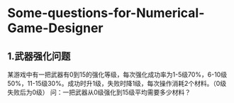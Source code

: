 # Some-questions-for-Numerical-Game-Designer
## 1.武器强化问题
  某游戏中有一把武器有0到15的强化等级，每次强化成功率为1-5级70%，6-10级50%，11-15级30%。成功时升1级，失败时降1级，每次操作消耗2个材料。（0级失败后为0级）
  问：一把武器从0级强化到15级平均需要多少材料？
